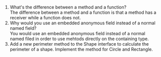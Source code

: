 1. What's the difference between a method and a function?  
The difference between a method and a function is that a method has a receiver while a function does not.  
2. Why would you use an embedded anonymous field instead of a normal named field?  
You would use an embedded anonymous field instead of a normal named filed in order to use mehtods directly on the containing type.  
3. Add a new perimeter method to the Shape interface to calculate the perimeter of a shape. Implement the method for Circle and Rectangle.  
````golang
````
